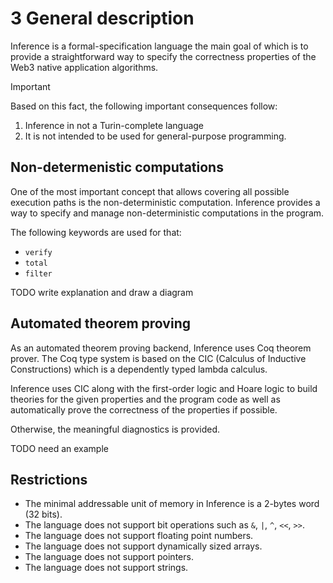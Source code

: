 # 3 General description

Inference is a formal-specification language the main goal of which is to provide a straightforward way to specify the correctness properties of the Web3 native application algorithms.

> [!IMPORTANT]
> Based on this fact, the following important consequences follow:
> 1. Inference in not a Turin-complete language
> 2. It is not intended to be used for general-purpose programming.

## Non-determenistic computations

One of the most important concept that allows covering all possible execution paths is the non-deterministic computation. Inference provides a way to specify and manage non-deterministic computations in the program.

The following keywords are used for that:
- `verify`
- `total`
- `filter`

TODO write explanation and draw a diagram

## Automated theorem proving

As an automated theorem proving backend, Inference uses Coq theorem prover. The Coq type system is based on the CIC (Calculus of Inductive Constructions) which is a dependently typed lambda calculus.

Inference uses CIC along with the first-order logic and Hoare logic to build theories for the given properties and the program code as well as automatically prove the correctness of the properties if possible.

Otherwise, the meaningful diagnostics is provided.

TODO need an example

## Restrictions

- The minimal addressable unit of memory in Inference is a 2-bytes word (32 bits).
- The language does not support bit operations such as `&`, `|`, `^`, `<<`, `>>`.
- The language does not support floating point numbers.
- The language does not support dynamically sized arrays.
- The language does not support pointers.
- The language does not support strings.
